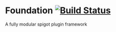 # Foundation [![Build Status](https://travis-ci.org/MiniDigger/Foundation.svg?branch=master)](https://travis-ci.org/MiniDigger/Foundation)
A fully modular spigot plugin framework
